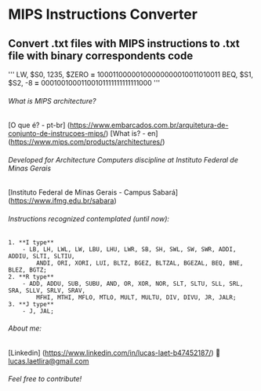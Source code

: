 # MIPS Instructions Converter

## Convert .txt files with MIPS instructions to .txt file with binary correspondents code
'''
LW, $S0, 1235, $ZERO **=** 10001100000100000000010011010011
BEQ, $S1, $S2, -8 **=** 00010010001100101111111111111000
'''

###### What is MIPS architecture?
[O que é? - pt-br] (https://www.embarcados.com.br/arquitetura-de-conjunto-de-instrucoes-mips/)
[What is? - en] (https://www.mips.com/products/architectures/)

###### Developed for Architecture Computers discipline at Instituto Federal de Minas Gerais
[Instituto Federal de Minas Gerais - Campus Sabará] (https://www.ifmg.edu.br/sabara)

###### Instructions recognized contemplated (until now):
	1. **I type**
		- LB, LH, LWL, LW, LBU, LHU, LWR, SB, SH, SWL, SW, SWR, ADDI, ADDIU, SLTI, SLTIU, 
		 	ANDI, ORI, XORI, LUI, BLTZ, BGEZ, BLTZAL, BGEZAL, BEQ, BNE, BLEZ, BGTZ;
	2. **R type**
		- ADD, ADDU, SUB, SUBU, AND, OR, XOR, NOR, SLT, SLTU, SLL, SRL, SRA, SLLV, SRLV, SRAV, 
			MFHI, MTHI, MFLO, MTLO, MULT, MULTU, DIV, DIVU, JR, JALR;
	3. **J type**
		- J, JAL;

###### About me:
 [Linkedin] (https://www.linkedin.com/in/lucas-laet-b47452187/)
 :e-mail: lucas.laetlira@gmail.com

###### Feel free to contribute!
	